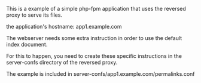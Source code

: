 

This is a example of a simple php-fpm application that uses the reversed proxy to serve its files.

the application's hostname:  app1.example.com

The webserver needs some extra instruction in order to use the default index document.

For this to happen, you need to create these specific instructions in the server-confs directory of the reversed proxy. 

The example is included in server-confs/app1.example.com/permalinks.conf



